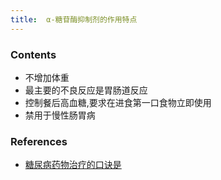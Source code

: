 ```yaml
---
title:  α-糖苷酶抑制剂的作用特点
--- 
```


### Contents
- 不增加体重
- 最主要的不良反应是胃肠道反应
- 控制餐后高血糖,要求在进食第一口食物立即使用
- 禁用于慢性肠胃病

### References
- [糖尿病药物治疗的口诀是](/糖尿病药物治疗的口诀是)

